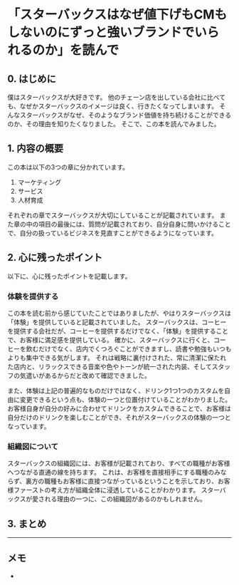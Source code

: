 # 「スターバックスはなぜ値下げもCMもしないのにずっと強いブランドでいられるのか」を読んで

## 0. はじめに
僕はスターバックスが大好きです。
他のチェーン店を出している会社に比べても、なぜかスターバックスのイメージは良く、行きたくなってしまいます。
そんなスターバックスがなぜ、そのようなブランド価値を持ち続けることができるのか、その理由を知りたくなりました。
そこで、この本を読んでみました。

## 1. 内容の概要

この本は以下の3つの章に分かれています。

1. マーケティング
2. サービス
3. 人材育成

それぞれの章でスターバックスが大切にしていることが記載されています。
また章の中の項目の最後には、質問が記載されており、自分自身に問いかけることで、自分の扱っているビジネスを見直すことができるようになっています。

## 2. 心に残ったポイント

以下に、心に残ったポイントを記載します。

### 体験を提供する

この本を読む前から感じていたことではありましたが、やはりスターバックスは「体験」を提供していると記載されていました。
スターバックスは、コーヒーを提供する会社だが、コーヒーを提供するだけでなく、「体験」を提供することで、お客様に満足感を提供している。
確かに、スターバックスに行くと、コーヒーを飲むだけでなく、店内でくつろぐことができますし、読書や勉強もいつもよりも集中できる気がします。
それは戦略に裏付けされた、常に清潔に保たれた店内と、リラックスできる音楽や色やトーンが統一された内装、そしてスタッフの気遣いがあるからだと改めて確認できました。

また、体験は上記の普遍的なものだけではなく、ドリンク1つ1つのカスタムを自由に変更できるという点も、体験の一つと位置付けていることがわかりました。
お客様自身が自分の好みに合わせてドリンクをカスタムできることで、お客様は自分だけのドリンクを楽しむことができ、それがスターバックスの体験の一つとなっています。

### 組織図について

スターバックスの組織図には、お客様が記載されており、すべての職種がお客様へつながる直通の線を持ちます。
これは、お客様を直接相手にする職種のみならず、裏方の職種もお客様に直接つながっているということを示しており、お客様ファーストの考え方が組織全体に浸透していることがわかります。
スターバックスが愛される理由の一つに、この組織図があるのかもしれません。

### 



## 3. まとめ

---
## メモ
- 